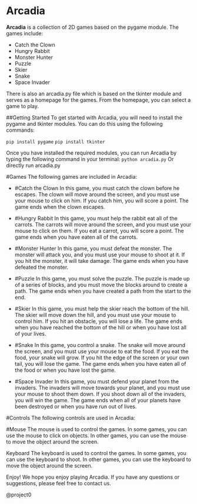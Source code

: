 # Arcadia

**Arcadia** is a collection of 2D games based on the pygame module. The games include:

* Catch the Clown
* Hungry Rabbit
* Monster Hunter
* Puzzle
* Skier
* Snake
* Space Invader

There is also an arcadia.py file which is based on the tkinter module and serves as a homepage for the games. From the homepage, you can select a game to play.

##Getting Started
To get started with Arcadia, you will need to install the pygame and tkinter modules. You can do this using the following commands:

``pip install pygame``
``pip install tkinter``

Once you have installed the required modules, you can run Arcadia by typing the following command in your terminal:
``python arcadia.py``
Or directly run arcadia.py

#Games
The following games are included in Arcadia:

* #Catch the Clown
In this game, you must catch the clown before he escapes. The clown will move around the screen, and you must use your mouse to click on him. If you catch him, you will score a point. The game ends when the clown escapes.

* #Hungry Rabbit
In this game, you must help the rabbit eat all of the carrots. The carrots will move around the screen, and you must use your mouse to click on them. If you eat a carrot, you will score a point. The game ends when you have eaten all of the carrots.

* #Monster Hunter
In this game, you must defeat the monster. The monster will attack you, and you must use your mouse to shoot at it. If you hit the monster, it will take damage. The game ends when you have defeated the monster.

* #Puzzle
In this game, you must solve the puzzle. The puzzle is made up of a series of blocks, and you must move the blocks around to create a path. The game ends when you have created a path from the start to the end.

* #Skier
In this game, you must help the skier reach the bottom of the hill. The skier will move down the hill, and you must use your mouse to control him. If you hit an obstacle, you will lose a life. The game ends when you have reached the bottom of the hill or when you have lost all of your lives.

* #Snake
In this game, you control a snake. The snake will move around the screen, and you must use your mouse to eat the food. If you eat the food, your snake will grow. If you hit the edge of the screen or your own tail, you will lose the game. The game ends when you have eaten all of the food or when you have lost the game.

* #Space Invader
In this game, you must defend your planet from the invaders. The invaders will move towards your planet, and you must use your mouse to shoot them down. If you shoot down all of the invaders, you will win the game. The game ends when all of your planets have been destroyed or when you have run out of lives.

#Controls
The following controls are used in Arcadia:

#Mouse
The mouse is used to control the games. In some games, you can use the mouse to click on objects. In other games, you can use the mouse to move the object around the screen.

Keyboard
The keyboard is used to control the games. In some games, you can use the keyboard to shoot. In other games, you can use the keyboard to move the object around the screen.

Enjoy!
We hope you enjoy playing Arcadia. If you have any questions or suggestions, please feel free to contact us.


@project0
